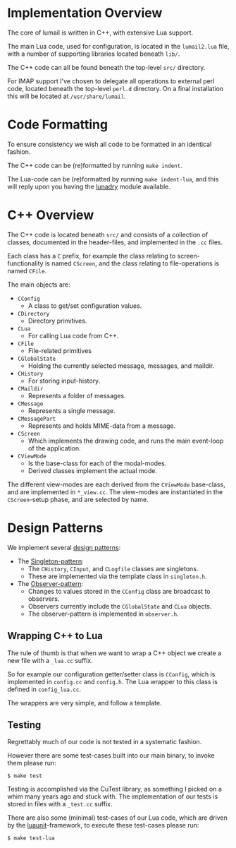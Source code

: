 
# Implementation Overview

The core of lumail is written in C++, with extensive Lua support.

The main Lua code, used for configuration, is located in the `lumail2.lua`
file, with a number of supporting libraries located beneath `lib/`.

The C++ code can all be found beneath the top-level `src/` directory.

For IMAP support I've chosen to delegate all operations to external perl
code, located beneath the top-level `perl.d` directory.  On a final
installation this will be located at `/usr/share/lumail`.


# Code Formatting

To ensure consistency we wish all code to be formatted in an identical fashion.

The C++ code can be (re)formatted by running `make indent`.

The Lua-code can be (re)formatted by running `make indent-lua`, and this
will reply upon you having the [lunadry](https://github.com/batrick/lunadry) module available.


# C++ Overview

The C++ code is located beneath `src/` and consists of a collection of
classes, documented in the header-files, and implemented in the `.cc` files.

Each class has a `C` prefix, for example the class relating to screen-functionality
is named `CScreen`, and the class relating to file-operations is named `CFile`.

The main objects are:

* `CConfig`
    * A class to get/set configuration values.
* `CDirectory`
    * Directory primitives.
* `CLua`
    * For calling Lua code from C++.
* `CFile`
    * File-related primitives
* `CGlobalState`
    * Holding the currently selected message, messages, and maildir.
* `CHistory`
    * For storing input-history.
* `CMaildir`
    * Represents a folder of messages.
* `CMessage`
    * Represents a single message.
* `CMessagePart`
    * Represents and holds MIME-data from a message.
* `CScreen`
    * Which implements the drawing code, and runs the main event-loop of the application.
* `CViewMode`
    * Is the base-class for each of the modal-modes.
    * Derived classes implement the actual mode.

The different view-modes are each derived from the `CViewMode` base-class,
and are implemented in `*_view.cc`.   The view-modes are instantiated in the
`CScreen`-setup phase, and are selected by name.


# Design Patterns

We implement several [design patterns](https://en.wikipedia.org/wiki/Software_design_pattern):

* The [Singleton-pattern](https://en.wikipedia.org/wiki/Singleton_pattern):
     * The `CHistory`, `CInput`, and `CLogfile` classes are singletons.
     * These are implemented via the template class in `singleton.h`.
* The [Observer-pattern](https://en.wikipedia.org/wiki/Observer_pattern):
     * Changes to values stored in the `CConfig` class are broadcast to observers.
     * Observers currently include the `CGlobalState` and `CLua` objects.
     * The observer-pattern is implemented in `observer.h`.


Wrapping C++ to Lua
-------------------

The rule of thumb is that when we want to wrap a C++ object
we create a new file with a `_lua.cc` suffix.

So for example our configuration getter/setter class is `CConfig`,
which is implemented in `config.cc` and `config.h`.  The Lua wrapper to this
class is defined in `config_lua.cc`.

The wrappers are very simple, and follow a template.


Testing
-------

Regrettably much of our code is not tested in a systematic fashion.

However there are some test-cases built into our main binary, to invoke
them please run:

    $ make test

Testing is accomplished via the CuTest library, as something I picked
on a whim many years ago and stuck with.  The implementation of our
tests is stored in files with a `_test.cc` suffix.

There are also some (minimal) test-cases of our Lua code, which are
driven by the [luaunit](https://github.com/bluebird75/luaunit)-framework,
to execute these test-cases please run:

    $ make test-lua
